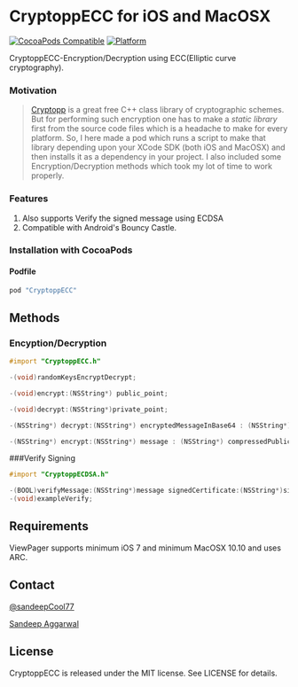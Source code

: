 # CryptoppECC for iOS and MacOSX

[![CocoaPods Compatible](https://img.shields.io/cocoapods/v/CryptoppECC.svg)](https://img.shields.io/cocoapods/v/CryptoppECC.svg)
[![Platform](https://img.shields.io/cocoapods/p/CryptoppECC.svg?style=flat)](http://cocoadocs.org/docsets/CryptoppECC)

CryptoppECC-Encryption/Decryption using ECC(Elliptic curve cryptography).

### Motivation
>[Cryptopp](https://www.cryptopp.com/) is a great free C++ class library of cryptographic schemes.
But for performing such encryption one has to make a *static library* first from the source code files which is a headache to make for every platform.
So, I here made a pod which runs a script to make that library depending upon your XCode SDK (both iOS and MacOSX) and then installs it as a dependency in your project.
I also included some Encryption/Decryption methods which took my lot of time to work properly. 



### Features

1. Also supports Verify the signed message using ECDSA
2. Compatible with Android's Bouncy Castle.

### Installation with CocoaPods

#### Podfile

```ruby
pod "CryptoppECC"

```

## Methods

### Encyption/Decryption

```objective-c
#import "CryptoppECC.h"
```

```objective-c
-(void)randomKeysEncryptDecrypt;

-(void)encrypt:(NSString*) public_point;

-(void)decrypt:(NSString*)private_point;

-(NSString*) decrypt:(NSString*) encryptedMessageInBase64 : (NSString*) privateKeyExponentInBase64 curve:(CurveType)curveType;

-(NSString*) encrypt:(NSString*) message : (NSString*) compressedPublicKeyPointInBase64 curve:(CurveType)curveType;

```

###Verify Signing

```objective-c
#import "CryptoppECDSA.h"
```


```objective-c
-(BOOL)verifyMessage:(NSString*)message signedCertificate:(NSString*)signedCertificateInBase64  compressedServerPublicPoint:(NSString*)compressedServerPublicPointInBase64  curve:(CurveType)curveType;
-(void)exampleVerify;
```

## Requirements

ViewPager supports minimum iOS 7 and minimum MacOSX 10.10 and uses ARC.


## Contact
[@sandeepCool77](https://twitter.com/sandeepCool77)

[Sandeep Aggarwal](mailto:smartsandeep1129@gmail.com)

## License

CryptoppECC is released under the MIT license. See LICENSE for details.
